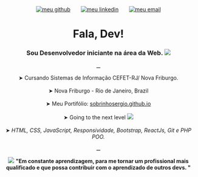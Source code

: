<p align= "center"><a href="github.com/SobrinhoSergio"><img src="https://raw.githubusercontent.com/sobrinhosergio/sobrinhosergio/master/imagens/meu_github.png" alt="meu github"></a> &nbsp; &nbsp; &nbsp; <a href="http://linkedin.com/in/sobrinhosergio"><img src="https://raw.githubusercontent.com/sobrinhosergio/sobrinhosergio/master/imagens/meu_linkedin.png" alt="meu linkedin"></a> &nbsp; &nbsp; &nbsp; <a href="mailto:sobrinhosergio00@gmail.com"><img src="https://raw.githubusercontent.com/sobrinhosergio/sobrinhosergio/master/imagens/meu_email.png" alt="meu email"></a> </p>

<h1 align="center"> Fala, Dev! </h1>
<h3 align="center"> Sou Desenvolvedor iniciante na área da Web. <img src="https://raw.githubusercontent.com/sobrinhosergio/sobrinhosergio/master/imagens/web.png"></h3>
<p align="center">⚊</p>

<p align="center">
    ➤ Cursando Sistemas de Informação CEFET-RJ/ Nova Friburgo. <br>
    <br>
    ➤ Nova Friburgo - Rio de Janeiro, Brazil <br>
    <br>
    ➤ Meu Portifólio: <a href="sobrinhosergio.github.io">sobrinhosergio.github.io</a><br>
    <br>
    ➤ Going to the next level <img src="https://raw.githubusercontent.com/sobrinhosergio/sobrinhosergio/master/imagens/foguete01.png"><br>
    <br>
    ➤ <i>HTML, CSS, JavaScript, Responsividade, Bootstrap, ReactJs, Git e PHP POO.</i>
</p>

<p align="center">⚊</p>
<p align="center"> <img src="https://raw.githubusercontent.com/sobrinhosergio/sobrinhosergio/master/imagens/ideia.png"> <strong> "Em constante aprendizagem, para me tornar um profissional mais qualificado e que possa contribuir com o aprendizado de outros devs. "</strong> </p> 

